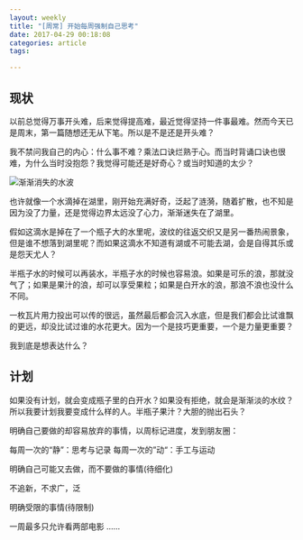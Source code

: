```yaml
---
layout: weekly
title: "[周常] 开始每周强制自己思考"
date: 2017-04-29 00:18:08
categories: article
tags:

---
```


## 现状

以前总觉得万事开头难，后来觉得提高难，最近觉得坚持一件事最难。然而今天已是周末，第一篇随想还无从下笔。所以是不是还是开头难？

我不禁问我自己的内心：什么事不难？乘法口诀烂熟于心。而当时背诵口诀也很难，为什么当时没抱怨？我觉得可能还是好奇心？或当时知道的太少？

![渐渐消失的水波](http://upload-images.jianshu.io/upload_images/1286586-373f4582e523fc93.png?imageMogr2/auto-orient/strip%7CimageView2/2/w/1240)

也许就像一个水滴掉在湖里，刚开始充满好奇，泛起了涟漪，随着扩散，也不知是因为没了力量，还是觉得边界太远没了心力，渐渐迷失在了湖里。

假如这滴水是掉在了一个瓶子大的水里呢，波纹的往返交织又是另一番热闹景象，但是谁不想落到湖里呢？而如果这滴水不知道有湖或不可能去湖，会是自得其乐或是怨天尤人？

半瓶子水的时候可以再装水，半瓶子水的时候也容易浪。如果是可乐的浪，那就没气了；如果是果汁的浪，却可以享受果粒；如果是白开水的浪，那浪不浪也没什么不同。

一枚瓦片用力投出可以传的很远，虽然最后都会沉入水底，但是我们都会比试谁飘的更远，却没比试过谁的水花更大。因为一个是技巧更重要，一个是力量更重要？

我到底是想表达什么？

## 计划

如果没有计划，就会变成瓶子里的白开水？如果没有拒绝，就会是渐渐淡的水纹？所以我要计划我要变成什么样的人。半瓶子果汁？大胆的抛出石头？

明确自己要做的却容易放弃的事情，以周标记进度，发到朋友圈：

每周一次的“静”：思考与记录
每周一次的”动“：手工与运动

明确自己可能又去做，而不要做的事情(待细化)

不追新，不求广，泛

明确受限的事情(待限制)

一周最多只允许看两部电影
……

